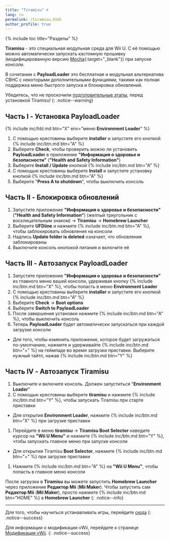 ```yaml
---
title: "Tiramisu" #
lang: ru
permalink: /tiramisu.html
author_profile: true
---
```


{% include toc title="Разделы" %}

**Tiramisu** - это специальная модульная среда для Wii U. С её помощью можно автоматически запускать кастомную прошивку (модифицированную версию [Mocha](https://github.com/wiiu-env/MochaPayload){:target="_blank"}) при запуске консоли. 

В сочетании с **PayloadLoader** это бесплатная и модульная альтернатива CBHC с некоторыми дополнительными функциями, такими как полная поддержка меню быстрого запуска и блокировка обновлений.

Убедитесь, что не проскочили [подготовительные этапы](get-started), перед установкой Tiramisu!
{: .notice--warning}

## Часть I - Установка PayloadLoader

{% include inc/hbl.md btn="X" env="меню **Environment Loader**" %}
1. С помощью крестовины выберите **installer** и запустите его кнопкой {% include inc/btn.md btn="A" %}
1. Выберите **Check**, чтобы проверить можно ли установить **PayloadLoader** в приложение **"Информация о здоровье и безопасности"** (**"Health and Safety Information"**)
1. Выберите **Install / Update** кнопкой {% include inc/btn.md btn="A" %}
1. С помощью крестовины выберите **Install** и запустите установку кнопкой {% include inc/btn.md btn="A" %} 
1. Выберите "**Press A to shutdown**", чтобы выключить консоль

## Часть II - Блокировка обновлений 

1. Запустите приложение **"Информация о здоровье и безопасности"** (**"Health and Safety Information"**) (желтый триугольник с восклицательным знаком) -> **Tiramisu** -> **Homebrew Launcher**
1. Выберите **UFDiine** и нажмите {% include inc/btn.md btn="A" %}, чтобы заблокировать обновления на консоли 
1. Надпись **Update folder is deleted** означает, что обновления заблокированы
1. Выключите консоль кнопокой питания и включите её

## Часть III - Автозапуск PayloadLoader

1. Запустите приложение **"Информация о здоровье и безопасности"** из главного меню вашей консоли, удерживая кнопку {% include inc/btn.md btn="X" %}, чтобы попасть в меню **Environment Loader**
1. С помощью крестовины выберите **installer** и запустите его кнопкой {% include inc/btn.md btn="A" %}
1. Выберите **Check** -> **Boot options**
1. Выберите **Switch to PayloadLoader**
1. После завершения установки нажмите {% include inc/btn.md btn="A" %}, чтобы выключить консоль
1. Теперь **PayloadLoader** будет автоматически запускаться при каждой загрузке консоли
  * Для того, чтобы изменить приложение, которое будет загружаться по-умолчанию, нажмите и удерживайте {% include inc/btn.md btn="+" %} на геймпаде во время загрузки приставки. Выберите нужный тайтл, нажав {% include inc/btn.md btn="Y" %}

## Часть IV - Автозапуск Tiramisu

1. Выключите и включите консоль. Должен запуститься "**Environment Loader**"
1. С помощью крестовины выберите **tiramisu** и нажмите {% include inc/btn.md btn="Y" %}, чтобы запускать Tiramisu при старте приставки
  * Для открытия **Environment Loader**, нажмите {% include inc/btn.md btn="X" %} при загрузке приставки
1. Перейдите в меню **tiramisu** -> **Tiramisu Boot Selector** наведите курсор на **"Wii U Menu"** и нажмите {% include inc/btn.md btn="Y" %}, чтобы запускать главное меню при запуске консоли
  * Для открытия Tiramisu **Boot Selector**, нажмите {% include inc/btn.md btn="+" %} при загрузке приставки
1. Нажмите {% include inc/btn.md btn="A" %} на **"Wii U Menu"**, чтобы попасть в главное меню консоли

После загрузки в **Tiramisu** вы можете запустить **Homebrew Launcher** через приложение **Редактор Mii** (**Mii Maker**). Чтобы запустить сам **Редактор Mii** (**Mii Maker**), просто нажмите {% include inc/btn.md btn="HOME" %} в **Homebrew Launcher**
{: .notice--info}


___

Для того, чтобы научиться устанавливать игры, перейдите [сюда](games)
{: .notice--success}

Для информации о модификации vWii, перейдите к странице [Модификация vWii](vwii-modding).
{: .notice--success}